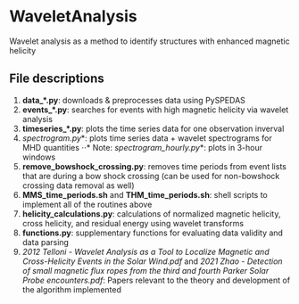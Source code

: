 # WaveletAnalysis
Wavelet analysis as a method to identify structures with enhanced magnetic helicity

## File descriptions
1. **data_*.py**: downloads & preprocesses data using PySPEDAS
2. **events_*.py**: searches for events with high magnetic helicity via wavelet analysis
3. **timeseries_*.py**: plots the time series data for one observation inverval
4. **spectrogram*.py**: plots time series data + wavelet spectrograms for MHD quantities
⋅⋅* Note: **spectrogram*_hourly.py**: plots in 3-hour windows
5. **remove_bowshock_crossing.py**: removes time periods from event lists that are during a bow shock crossing (can be used for non-bowshock crossing data removal as well)
6. **MMS_time_periods.sh** and **THM_time_periods.sh**: shell scripts to implement all of the routines above
7. **helicity_calculations.py**: calculations of normalized magnetic helicity, cross helicity, and residual energy using wavelet transforms
8. **functions.py**: supplementary functions for evaluating data validity and data parsing
9. *2012 Telloni - Wavelet Analysis as a Tool to Localize Magnetic and Cross-Helicity Events in the Solar Wind.pdf* and *2021 Zhao - Detection of small magnetic flux ropes from the third and fourth Parker Solar Probe encounters.pdf*: Papers relevant to the theory and development of the algorithm implemented
